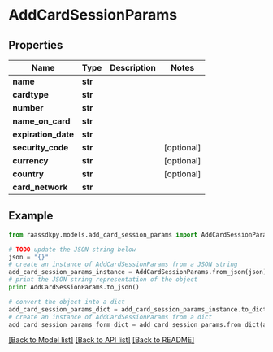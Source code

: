 # AddCardSessionParams


## Properties
Name | Type | Description | Notes
------------ | ------------- | ------------- | -------------
**name** | **str** |  | 
**cardtype** | **str** |  | 
**number** | **str** |  | 
**name_on_card** | **str** |  | 
**expiration_date** | **str** |  | 
**security_code** | **str** |  | [optional] 
**currency** | **str** |  | [optional] 
**country** | **str** |  | [optional] 
**card_network** | **str** |  | 

## Example

```python
from raassdkpy.models.add_card_session_params import AddCardSessionParams

# TODO update the JSON string below
json = "{}"
# create an instance of AddCardSessionParams from a JSON string
add_card_session_params_instance = AddCardSessionParams.from_json(json)
# print the JSON string representation of the object
print AddCardSessionParams.to_json()

# convert the object into a dict
add_card_session_params_dict = add_card_session_params_instance.to_dict()
# create an instance of AddCardSessionParams from a dict
add_card_session_params_form_dict = add_card_session_params.from_dict(add_card_session_params_dict)
```
[[Back to Model list]](../README.md#documentation-for-models) [[Back to API list]](../README.md#documentation-for-api-endpoints) [[Back to README]](../README.md)


